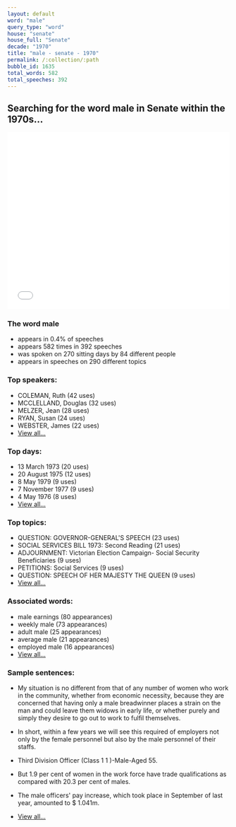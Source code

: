 ```yaml
---
layout: default
word: "male"
query_type: "word"
house: "senate"
house_full: "Senate"
decade: "1970"
title: "male - senate - 1970"
permalink: /:collection/:path
bubble_id: 1635
total_words: 582
total_speeches: 392
---
```



## Searching for the word **male** in Senate within the 1970s...

<iframe width="100%" height="400" frameborder="0" scrolling="no" src="//plot.ly/~wragge/1635.embed"></iframe>

### The word **male**

* appears in 0.4% of speeches
* appears 582 times in 392 speeches
* was spoken on 270 sitting days by 84 different people
* appears in speeches on 290 different topics

### Top speakers:

* COLEMAN, Ruth (42 uses)
* MCCLELLAND, Douglas (32 uses)
* MELZER, Jean (28 uses)
* RYAN, Susan (24 uses)
* WEBSTER, James (22 uses)
* [View all...](speakers/)


### Top days:

* 13 March 1973 (20 uses)
* 20 August 1975 (12 uses)
* 8 May 1979 (9 uses)
* 7 November 1977 (9 uses)
* 4 May 1976 (8 uses)
* [View all...](days/)


### Top topics:

* QUESTION: GOVERNOR-GENERAL'S SPEECH (23 uses)
* SOCIAL SERVICES BILL 1973: Second Reading (21 uses)
* ADJOURNMENT: Victorian Election Campaign- Social Security Beneficiaries (9 uses)
* PETITIONS: Social Services (9 uses)
* QUESTION: SPEECH OF HER MAJESTY THE QUEEN (9 uses)
* [View all...](topics/)


### Associated words:

* male earnings (80 appearances)
* weekly male (73 appearances)
* adult male (25 appearances)
* average male (21 appearances)
* employed male (16 appearances)
* [View all...](collocations/)


### Sample sentences:

* My situation is no different from that of any number of women who work in the community, whether from economic necessity, because they are concerned that having only a <span class="highlight">male</span> breadwinner places a strain on the man and could leave them widows in early life, or whether purely and simply they desire to go out to work to fulfil themselves.

* In short, within a few years we will see this required of employers not only by the female personnel but also by the <span class="highlight">male</span> personnel of their staffs.

* Third Division Officer (Class 1 1 )-<span class="highlight">Male</span>-Aged 55.

* But 1.9 per cent of women in the work force have trade qualifications as compared with 20.3 per cent of males.

* The <span class="highlight">male</span> officers' pay increase, which took place in September of last year, amounted to $ 1.041m.

* [View all...](contexts/)
